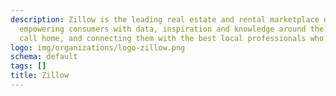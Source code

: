 ```yaml
---
description: Zillow is the leading real estate and rental marketplace dedicated to
  empowering consumers with data, inspiration and knowledge around the place they
  call home, and connecting them with the best local professionals who can help. http://www.zillow.com/
logo: img/organizations/logo-zillow.png
schema: default
tags: []
title: Zillow
---
```

